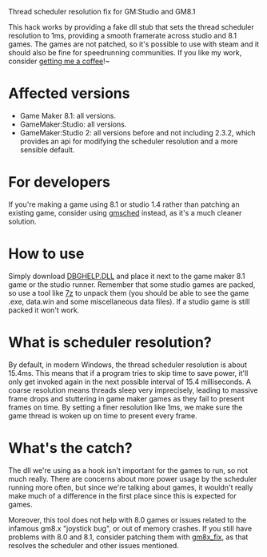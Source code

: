 Thread scheduler resolution fix for GM:Studio and GM8.1

This hack works by providing a fake dll stub that sets the thread scheduler resolution to 1ms, providing a smooth framerate across studio and 8.1 games. The games are not patched, so it's possible to use with steam and it should also be fine for speedrunning communities. If you like my work, consider [getting me a coffee](https://www.paypal.com/cgi-bin/webscr?cmd=_s-xclick&hosted_button_id=QAGYURTAHCQK6)!~

# Affected versions
- Game Maker 8.1: all versions.
- GameMaker:Studio: all versions.
- GameMaker:Studio 2: all versions before and not including 2.3.2, which provides an api for modifying the scheduler resolution and a more sensible default.

# For developers
If you're making a game using 8.1 or studio 1.4 rather than patching an existing game, consider using [gmsched](https://github.com/skyfloogle/gmsched) instead, as it's a much cleaner solution.

# How to use
Simply download [DBGHELP.DLL](https://github.com/omicronrex/gms_scheduler_fix/releases/latest) and place it next to the game maker 8.1 game or the studio runner. Remember that some studio games are packed, so use a tool like [7z](https://www.7-zip.org/download.html) to unpack them (you should be able to see the game .exe, data.win and some miscellaneous data files). If a studio game is still packed it won't work.

# What is scheduler resolution?
By default, in modern Windows, the thread scheduler resolution is about 15.4ms. This means that if a program tries to skip time to save power, it'll only get invoked again in the next possible interval of 15.4 milliseconds. A coarse resolution means threads sleep very imprecisely, leading to massive frame drops and stuttering in game maker games as they fail to present frames on time. By setting a finer resolution like 1ms, we make sure the game thread is woken up on time to present every frame.

# What's the catch?
The dll we're using as a hook isn't important for the games to run, so not much really. There are concerns about more power usage by the scheduler running more often, but since we're talking about games, it wouldn't really make much of a difference in the first place since this is expected for games.

Moreover, this tool does not help with 8.0 games or issues related to the infamous gm8.x "joystick bug", or out of memory crashes. If you still have problems with 8.0 and 8.1, consider patching them with [gm8x_fix](https://github.com/skyfloogle/gm8x_fix), as that resolves the scheduler and other issues mentioned.

